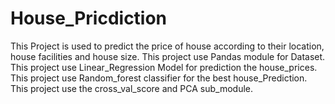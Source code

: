 # House_Pricdiction
This Project is used to predict the price of house according to their location, house facilities and house size. 
This project use Pandas module for Dataset.
This project use Linear_Regression Model for prediction the house_prices.
This project use Random_forest classifier for the best house_Prediction.
This project use the cross_val_score and PCA sub_module.
